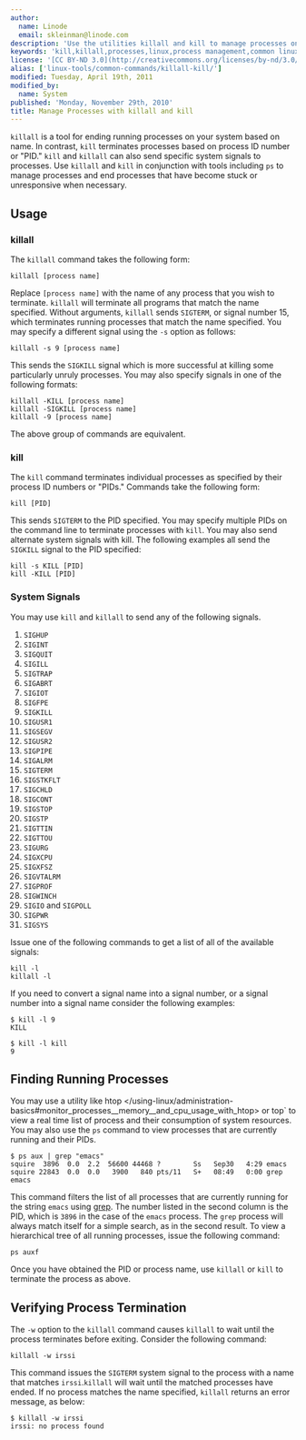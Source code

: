```yaml
---
author:
  name: Linode
  email: skleinman@linode.com
description: 'Use the utilities killall and kill to manage processes on Linux systems.'
keywords: 'kill,killall,processes,linux,process management,common linux commands'
license: '[CC BY-ND 3.0](http://creativecommons.org/licenses/by-nd/3.0/us/)'
alias: ['linux-tools/common-commands/killall-kill/']
modified: Tuesday, April 19th, 2011
modified_by:
  name: System
published: 'Monday, November 29th, 2010'
title: Manage Processes with killall and kill
---
```


`killall` is a tool for ending running processes on your system based on name. In contrast, `kill` terminates processes based on process ID number or "PID." `kill` and `killall` can also send specific system signals to processes. Use `killall` and `kill` in conjunction with tools including `ps` to manage processes and end processes that have become stuck or unresponsive when necessary.

Usage
-----

### killall

The `killall` command takes the following form:

    killall [process name]

Replace `[process name]` with the name of any process that you wish to terminate. `killall` will terminate all programs that match the name specified. Without arguments, `killall` sends `SIGTERM`, or signal number 15, which terminates running processes that match the name specified. You may specify a different signal using the `-s` option as follows:

    killall -s 9 [process name]

This sends the `SIGKILL` signal which is more successful at killing some particularly unruly processes. You may also specify signals in one of the following formats:

    killall -KILL [process name]
    killall -SIGKILL [process name]
    killall -9 [process name]

The above group of commands are equivalent.

### kill

The `kill` command terminates individual processes as specified by their process ID numbers or "PIDs." Commands take the following form:

    kill [PID]

This sends `SIGTERM` to the PID specified. You may specify multiple PIDs on the command line to terminate processes with `kill`. You may also send alternate system signals with kill. The following examples all send the `SIGKILL` signal to the PID specified:

    kill -s KILL [PID]
    kill -KILL [PID]

### System Signals

You may use `kill` and `killall` to send any of the following signals.

1.  `SIGHUP`
2.  `SIGINT`
3.  `SIGQUIT`
4.  `SIGILL`
5.  `SIGTRAP`
6.  `SIGABRT`
7.  `SIGIOT`
8.  `SIGFPE`
9.  `SIGKILL`
10. `SIGUSR1`
11. `SIGSEGV`
12. `SIGUSR2`
13. `SIGPIPE`
14. `SIGALRM`
15. `SIGTERM`
16. `SIGSTKFLT`
17. `SIGCHLD`
18. `SIGCONT`
19. `SIGSTOP`
20. `SIGSTP`
21. `SIGTTIN`
22. `SIGTTOU`
23. `SIGURG`
24. `SIGXCPU`
25. `SIGXFSZ`
26. `SIGVTALRM`
27. `SIGPROF`
28. `SIGWINCH`
29. `SIGIO` and `SIGPOLL`
30. `SIGPWR`
31. `SIGSYS`

Issue one of the following commands to get a list of all of the available signals:

    kill -l
    killall -l

If you need to convert a signal name into a signal number, or a signal number into a signal name consider the following examples:

    $ kill -l 9
    KILL

    $ kill -l kill
    9 

Finding Running Processes
-------------------------

You may use a utility like htop \</using-linux/administration-basics\#monitor\_processes\_\_memory\_\_and\_cpu\_usage\_with\_htop\> 
or top\` to view a real time list of process and their consumption of system resources. You may also use the `ps` command to view processes that are currently running and their PIDs.

    $ ps aux | grep "emacs" 
    squire  3896  0.0  2.2  56600 44468 ?        Ss   Sep30   4:29 emacs
    squire 22843  0.0  0.0   3900   840 pts/11   S+   08:49   0:00 grep emacs

This command filters the list of all processes that are currently running for the string `emacs` using [grep](/docs/linux-tools/common-commands). The number listed in the second column is the PID, which is `3896` in the case of the `emacs` process. The `grep` process will always match itself for a simple search, as in the second result. To view a hierarchical tree of all running processes, issue the following command:

    ps auxf 

Once you have obtained the PID or process name, use `killall` or `kill` to terminate the process as above.

Verifying Process Termination
-----------------------------

The `-w` option to the `killall` command causes `killall` to wait until the process terminates before exiting. Consider the following command:

    killall -w irssi

This command issues the `SIGTERM` system signal to the process with a name that matches `irssi`.`killall` will wait until the matched processes have ended. If no process matches the name specified, `killall` returns an error message, as below:

    $ killall -w irssi
    irssi: no process found



